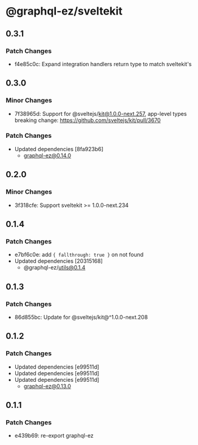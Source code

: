# @graphql-ez/sveltekit

## 0.3.1

### Patch Changes

- f4e85c0c: Expand integration handlers return type to match sveltekit's

## 0.3.0

### Minor Changes

- 7f38965d: Support for @sveltejs/kit@1.0.0-next.257, app-level types breaking change: https://github.com/sveltejs/kit/pull/3670

### Patch Changes

- Updated dependencies [8fa923b6]
  - graphql-ez@0.14.0

## 0.2.0

### Minor Changes

- 3f318cfe: Support sveltekit >= 1.0.0-next.234

## 0.1.4

### Patch Changes

- e7bf6c0e: add `{ fallthrough: true }` on not found
- Updated dependencies [20315168]
  - @graphql-ez/utils@0.1.4

## 0.1.3

### Patch Changes

- 86d855bc: Update for @sveltejs/kit@^1.0.0-next.208

## 0.1.2

### Patch Changes

- Updated dependencies [e99511d]
- Updated dependencies [e99511d]
- Updated dependencies [e99511d]
  - graphql-ez@0.13.0

## 0.1.1

### Patch Changes

- e439b69: re-export graphql-ez
